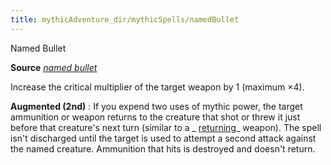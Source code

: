 ```yaml
---
title: mythicAdventure_dir/mythicSpells/namedBullet
---
```

Named Bullet

**Source** [_named bullet_](ultimateComba_dir/spells/namedBullet#_named-bullet)

Increase the critical multiplier of the target weapon by 1 (maximum ×4).

**Augmented (2nd)** : If you expend two uses of mythic power, the target ammunition or weapon returns to the creature that shot or threw it just before that creature's next turn (similar to a _ [returning](magicItem_dir/weapons#_weapons-returning)_ weapon). The spell isn't discharged until the target is used to attempt a second attack against the named creature. Ammunition that hits is destroyed and doesn't return.

